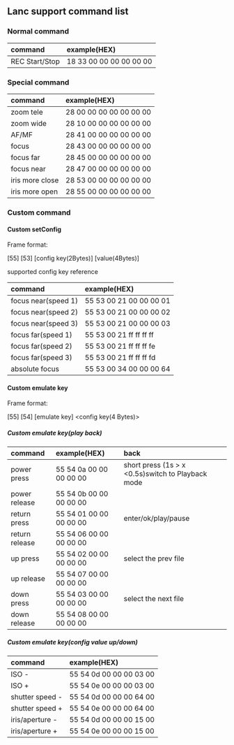 ## Lanc support command list

### Normal command

| command | example(HEX) |
| :---        | :---            |
| REC Start/Stop |  18 33 00 00 00 00 00 00 |


### Special command

| command | example(HEX) |
| :---        | :---             |
| zoom tele |  28 00 00 00 00 00 00 00 |
| zoom wide |  28 10 00 00 00 00 00 00 |
| AF/MF |  28 41 00 00 00 00 00 00 |
| focus |  28 43 00 00 00 00 00 00 |
| focus far|  28 45 00 00 00 00 00 00 |
| focus near|  28 47 00 00 00 00 00 00 |
| iris more close|  28 53 00 00 00 00 00 00 |
| iris more open|  28 55 00 00 00 00 00 00 |

### Custom command

#### Custom setConfig

Frame format:

[55] [53] [config key(2Bytes)] [value(4Bytes)]

supported config key reference

| command | example(HEX) |
| :---        | :---            |
| focus near(speed 1) |  55 53 00 21 00 00 00 01 |
| focus near(speed 2) |  55 53 00 21 00 00 00 02 |
| focus near(speed 3) |  55 53 00 21 00 00 00 03 |
| focus far(speed 1) |  55 53 00 21 ff ff ff ff |
| focus far(speed 2) |  55 53 00 21 ff ff ff fe |
| focus far(speed 3) |  55 53 00 21 ff ff ff fd |
| absolute focus     |  55 53 00 34 00 00 00 64 |


#### Custom emulate key

Frame format:

[55] [54] [emulate key] <config key(4 Bytes)>

##### Custom emulate key(play back)

| command | example(HEX) |   back          |
| :---        | :---            |  :---            |
| power press | 55 54 0a 00 00 00 00 00 |  short press (1s > x <0.5s)switch to Playback mode |
| power release | 55 54 0b 00 00 00 00 00 | |
| return press | 55 54 01 00 00 00 00 00 |  enter/ok/play/pause |
| return release | 55 54 06 00 00 00 00 00 | |
| up press | 55 54 02 00 00 00 00 00 | select the prev file |
| up release | 55 54 07 00 00 00 00 00 | |
| down press | 55 54 03 00 00 00 00 00 | select the next file|
| down release | 55 54 08 00 00 00 00 00 | |


##### Custom emulate key(config value up/down)
| command | example(HEX) |
| :---        | :---            |
| ISO - | 55 54 0d 00 00 00 03 00 |
| ISO + | 55 54 0e 00 00 00 03 00 |
| shutter speed  - | 55 54 0d 00 00 00 64 00 |
| shutter speed  + | 55 54 0e 00 00 00 64 00 |
| iris/aperture - | 55 54 0d 00 00 00 15 00 |
| iris/aperture + | 55 54 0e 00 00 00 15 00 |


